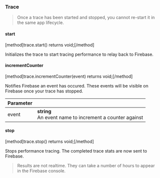 ### Trace

> Once a trace has been started and stopped, you cannot re-start it in the same app lifecycle.

#### start
[method]trace.start() returns void;[/method]

Initializes the trace to start tracing performance to relay back to Firebase.

#### incrementCounter
[method]trace.incrementCounter(event) returns void;[/method]

Notifies Firebase an event has occured. These events will be visible on Firebase once your trace has stopped.

| Parameter |         |
| --------- | ------- |
| event     | **string** <br /> An event name to increment a counter against |

#### stop
[method]trace.stop() returns void;[/method]

Stops performance tracing. The completed trace stats are now sent to Firebase.

> Results are not realtime. They can take a number of hours to appear in the Firebase console.

